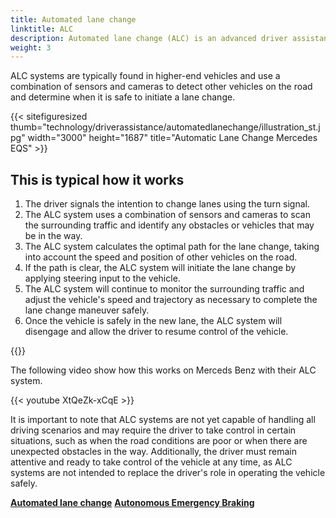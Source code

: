 ```yaml
---
title: Automated lane change
linktitle: ALC
description: Automated lane change (ALC) is an advanced driver assistance system (ADAS) that is designed to allow a vehicle to change lanes on its own, without requiring the driver to steer the vehicle or take manual control.
weight: 3
---
```

<!-- markdownlint-disable MD033 -->

ALC systems are typically found in higher-end vehicles and use a combination of sensors and cameras to detect other vehicles on the road and determine when it is safe to initiate a lane change.

{{< sitefiguresized thumb="technology/driverassistance/automatedlanechange/illustration_st.jpg" width="3000" height="1687" title="Automatic Lane Change Mercedes EQS" >}}

## This is typical how it works

1. The driver signals the intention to change lanes using the turn signal.
2. The ALC system uses a combination of sensors and cameras to scan the surrounding traffic and identify any obstacles or vehicles that may be in the way.
3. The ALC system calculates the optimal path for the lane change, taking into account the speed and position of other vehicles on the road.
4. If the path is clear, the ALC system will initiate the lane change by applying steering input to the vehicle.
5. The ALC system will continue to monitor the surrounding traffic and adjust the vehicle's speed and trajectory as necessary to complete the lane change maneuver safely.
6. Once the vehicle is safely in the new lane, the ALC system will disengage and allow the driver to resume control of the vehicle.

{{<evkxdisplayaddarticle />}}

The following video show how this works on Merceds Benz with their ALC system.

{{< youtube XtQeZk-xCqE >}}

It is important to note that ALC systems are not yet capable of handling all driving scenarios and may require the driver to take control in certain situations, such as when the road conditions are poor or when there are unexpected obstacles in the way. Additionally, the driver must remain attentive and ready to take control of the vehicle at any time, as ALC systems are not intended to replace the driver's role in operating the vehicle safely.

<div class="mt-3 mb-3">
    <a href="../antilockbrakingsystem/" class="text-decoration-none text-black"><strong><i class="bi-arrow-left"></i> Automated lane change</strong></a>
    <a href="../automaticemergencybraking/" class="text-decoration-none text-black float-end"><strong>Autonomous Emergency Braking<i class="bi-arrow-right"></i></strong></a>
</div>
